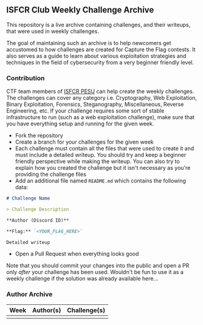 ## ISFCR Club Weekly Challenge Archive

This repository is a live archive containing challenges, and their writeups, that were used in weekly challenges.

The goal of maintaining such an archive is to help newcomers get accustomed to how challenges are created for Capture the Flag contests. It also serves as a guide to learn about various exploitation strategies and techniques in the field of cybersecurity from a very beginner friendly level.



### Contribution

CTF team members of [ISFCR PESU](https://ctftime.org/team/166645) can help create the weekly challenges. The challenges can cover any category i.e. Cryptography, Web Exploitation, Binary Exploitation, Forensics, Steganography, Miscellaneous, Reverse Engineering, etc. If your challenge requires some sort of stable infrastructure to run (such as a web exploitation challenge), make sure that you have everything setup and running for the given week.

- Fork the repository
- Create a branch for your challenges for the given week
- Each challenge must contain all the files that were used to create it and must include a detailed writeup. You should try and keep a beginner friendly perspective while making the writeup. You can also try to explain how you created the challenge but it isn't necessary as you're providing the challenge files
- Add an additional file named `README.md` which contains the following data:

```md
# Challenge Name

> Challenge Description

**Author (Discord ID)**

**Flag:** `<YOUR_FLAG_HERE>`

Detailed writeup
```

- Open a Pull Request when everything looks good

Note that you should commit your changes into the public and open a PR only _after_ your challenge has been used. Wouldn't be fun to use it as a weekly challenge if the solution was already available here...



### Author Archive

| **Week** | **Author(s)** | **Challenge(s)** |
|----------|---------------|------------------|
|          |               |                  |
